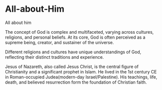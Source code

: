 # All-about-Him
All about him

The concept of God is complex and multifaceted, varying across cultures, religions, and personal beliefs. At its core, God is often perceived as a supreme being, creator, and sustainer of the universe.

Different religions and cultures have unique understandings of God, reflecting their distinct traditions and experience. 

Jesus of Nazareth, also called Jesus Christ, is the central figure of Christianity and a significant prophet in Islam. He lived in the 1st century CE in Roman-occupied Judea(modern-day Israel/Palestine). His teachings, life, death, and believed resurrection form the foundation of Christian faith.














